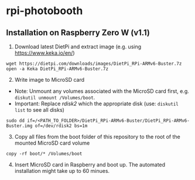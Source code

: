 # rpi-photobooth

## Installation on Raspberry Zero W (v1.1)

1. Download latest DietPi and extract image (e.g. using https://www.keka.io/en/) 

```
wget https://dietpi.com/downloads/images/DietPi_RPi-ARMv6-Buster.7z
open -a Keka DietPi_RPi-ARMv6-Buster.7z
```

2. Write image to MicroSD card

- Note: Unmount any volumes associated with the MicroSD card first, e.g. `diskutil unmount /Volumes/boot`.
- Important: Replace *rdisk2* which the appropriate disk (use: `diskutil list` to see all disks)
```
sudo dd if=/<PATH_TO_FOLDER>/DietPi_RPi-ARMv6-Buster/DietPi_RPi-ARMv6-Buster.img of=/dev/rdisk2 bs=1m
```

3. Copy all files from the boot folder of this repository to the root of the mounted MicroSD card volume

```
copy -rf boot/* /Volumes/boot
```

4. Insert MicroSD card in Raspberry and boot up. The automated installation might take up to 60 minues.
